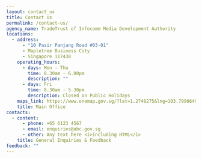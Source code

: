 ```yaml
---
layout: contact_us
title: Contact Us
permalink: /contact-us/
agency_name: TradeTrust of Infocomm Media Development Authority
locations:
  - address:
      - "10 Pasir Panjang Road #03-01"
      - Mapletree Business City
      - Singapore 117438
    operating_hours:
      - days: Mon - Thu
        time: 8.30am - 6.00pm
        description: ""
      - days: Fri
        time: 8.30am - 5.30pm
        description: Closed on Public Holidays
    maps_link: https://www.onemap.gov.sg/?lat=1.2748275&lng=103.7990649
    title: Main Office
contacts:
  - content:
      - phone: +65 6123 4567
      - email: enquiries@abc.gov.sg
      - other: Any text here <i>including HTML</i>
    title: General Enquiries & Feedback
feedback: ""
---
```

